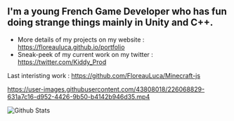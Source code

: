 ## I'm a young French Game Developer who has fun doing strange things mainly in Unity and C++.

- More details of my projects on my website : https://floreauluca.github.io/portfolio
- Sneak-peek of my current work on my twitter : https://twitter.com/Kiddy_Prod

Last interisting work : https://github.com/FloreauLuca/Minecraft-js


https://user-images.githubusercontent.com/43808018/226068829-631a7c16-d952-4426-9b50-b4142b946d35.mp4


<img align="center" src="https://github-readme-stats.vercel.app/api?username=floreauluca&show_icons=true&theme=dark&locale=en" alt="Github Stats" />

